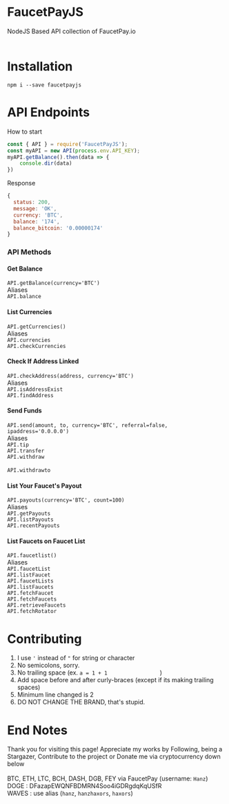 # FaucetPayJS
NodeJS Based API collection of FaucetPay.io<br/>
<br/>

# Installation
`npm i --save faucetpayjs`

# API Endpoints
How to start<br/>
```javascript
const { API } = require('FaucetPayJS');
const myAPI = new API(process.env.API_KEY);
myAPI.getBalance().then(data => {
	console.dir(data)
})
```
Response
```javascript
{
  status: 200,
  message: 'OK',
  currency: 'BTC',
  balance: '174',
  balance_bitcoin: '0.00000174'
}
```

### API Methods
#### Get Balance
`API.getBalance(currency='BTC')`<br/>
Aliases<br/>
`API.balance`<br/>

#### List Currencies
`API.getCurrencies()`<br/>
Aliases<br/>
`API.currencies`<br/>
`API.checkCurrencies`<br/>

#### Check If Address Linked
`API.checkAddress(address, currency='BTC')`<br/>
Aliases<br/>
`API.isAddressExist`<br/>
`API.findAddress`<br/>

#### Send Funds
`API.send(amount, to, currency='BTC', referral=false, ipaddress='0.0.0.0')`<br/>
Aliases<br/>
`API.tip`<br/>
`API.transfer`<br/>
`API.withdraw`<br/><br/>
`API.withdrawto`<br/>

#### List Your Faucet's Payout
`API.payouts(currency='BTC', count=100)`<br/>
Aliases<br/>
`API.getPayouts`<br/>
`API.listPayouts`<br/>
`API.recentPayouts`<br/>

#### List Faucets on Faucet List
`API.faucetlist()`<br/>
Aliases<br/>
`API.faucetList`<br/>
`API.listFaucet`<br/>
`API.faucetLists`<br/>
`API.listFaucets`<br/>
`API.fetchFaucet`<br/>
`API.fetchFaucets`<br/>
`API.retrieveFaucets`<br/>
`API.fetchRotator`<br/>

# Contributing
1. I use `'` instead of `"` for string or character
2. No semicolons, sorry.
3. No trailing space (ex. `a = 1 + 1                 `)
4. Add space before and after curly-braces (except if its making trailing spaces)
5. Minimum line changed is 2
6. DO NOT CHANGE THE BRAND, that's stupid.

# End Notes
Thank you for visiting this page! Appreciate my works by Following, being a Stargazer, Contribute to the project or Donate me via cryptocurrency down below<br/>
<br/>
BTC, ETH, LTC, BCH, DASH, DGB, FEY via FaucetPay (username: `Hanz`)<br/>
DOGE	: DFazapEWQNFBDMRN4Soo4iGDRgdqKqUSfR<br/>
WAVES	: use alias (`hanz`, `hanzhaxors`, `haxors`)<br/>

